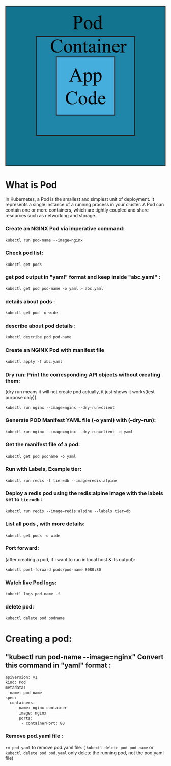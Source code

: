 ![Image Alt](https://github.com/sheikhsalmanhossain/kubernetes/blob/10e45653922ed8b3cc65d243031d7707f2347b2b/kubernetes-resources/pod/pod.jpg)


# What is Pod
In Kubernetes, a Pod is the smallest and simplest unit of deployment. It represents a single instance of a running process in your cluster. A Pod can contain one or more containers, which are tightly coupled and share resources such as networking and storage.

### Create an NGINX Pod via imperative command:
``` kubectl run pod-name --image=nginx ```

### Check pod list:
``` kubectl get pods ```

### get pod output in "yaml" format and keep inside "abc.yaml" :
``` kubectl get pod pod-name -o yaml > abc.yaml ```

### details about pods :
``` kubectl get pod -o wide ```

### describe about pod details :
``` kubectl describe pod pod-name ```

### Create an NGINX Pod with manifest file
``` kubectl apply -f abc.yaml ```

### Dry run: Print the corresponding API objects without creating them:
(dry run means it will not create pod actually, it just shows it works(test purpose only))

``` kubectl run nginx --image=nginx --dry-run=client ```

### Generate POD Manifest YAML file (-o yaml) with (–dry-run):
``` kubectl run nginx --image=nginx --dry-run=client -o yaml ```

### Get the manifest file of a pod:
``` kubectl get pod podname -o yaml ```

### Run with Labels, Example tier:
``` kubectl run redis -l tier=db --image=redis:alpine ```

### Deploy a redis pod using the redis:alpine image with the labels set to ``` tier=db ``` :
``` kubectl run redis --image=redis:alpine --labels tier=db ```

### List all pods , with more details:
``` kubectl get pods -o wide ```

### Port forward:
(after creating a pod, if i want to run in local host & its output):


``` kubectl port-forward pods/pod-name 8080:80 ```

### Watch live Pod logs:
``` kubectl logs pod-name -f ```

### delete pod:
``` kubectl delete pod podname ```





# Creating a pod:

## "kubectl run pod-name --image=nginx" Convert this command in "yaml" format :

```
apiVersion: v1
kind: Pod
metadata:
  name: pod-name
spec:
  containers:
    - name: nginx-container
      image: nginx
      ports:
       - containerPort: 80
```


### Remove pod.yaml file :

``` rm pod.yaml ```  to remove pod.yaml file.  ( ``` kubectl delete pod pod-name ``` or ``` kubectl delete pod pod.yaml ``` only delete the running pod, not the pod.yaml file)
